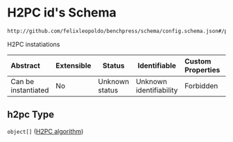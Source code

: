 # H2PC id's Schema

```txt
http://github.com/felixleopoldo/benchpress/schema/config.schema.json#/properties/resources/properties/structure_learning_algorithms/properties/h2pc
```

H2PC instatiations


| Abstract            | Extensible | Status         | Identifiable            | Custom Properties | Additional Properties | Access Restrictions | Defined In                                                                  |
| :------------------ | ---------- | -------------- | ----------------------- | :---------------- | --------------------- | ------------------- | --------------------------------------------------------------------------- |
| Can be instantiated | No         | Unknown status | Unknown identifiability | Forbidden         | Allowed               | none                | [config.schema.json\*](../../out/config.schema.json "open original schema") |

## h2pc Type

`object[]` ([H2PC algorithm](config-definitions-h2pc-algorithm.md))
